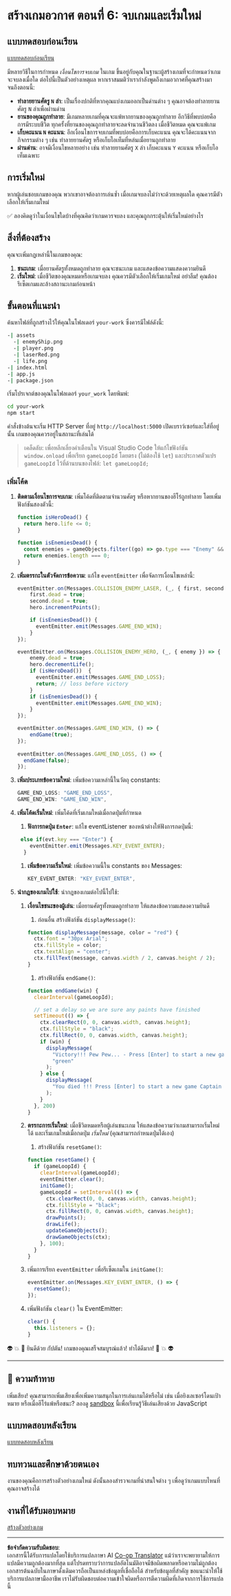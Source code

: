 <!--
CO_OP_TRANSLATOR_METADATA:
{
  "original_hash": "01336cddd638242e99b133614111ea40",
  "translation_date": "2025-08-26T22:08:01+00:00",
  "source_file": "6-space-game/6-end-condition/README.md",
  "language_code": "th"
}
-->
# สร้างเกมอวกาศ ตอนที่ 6: จบเกมและเริ่มใหม่

## แบบทดสอบก่อนเรียน

[แบบทดสอบก่อนเรียน](https://ashy-river-0debb7803.1.azurestaticapps.net/quiz/39)

มีหลายวิธีในการกำหนด *เงื่อนไขการจบเกม* ในเกม ขึ้นอยู่กับคุณในฐานะผู้สร้างเกมที่จะกำหนดว่าเกมจะจบลงเมื่อใด ต่อไปนี้เป็นตัวอย่างเหตุผล หากเราสมมติว่าเรากำลังพูดถึงเกมอวกาศที่คุณสร้างมาจนถึงตอนนี้:

- **ทำลายยานศัตรู `N` ลำ**: เป็นเรื่องปกติที่หากคุณแบ่งเกมออกเป็นด่านต่าง ๆ คุณอาจต้องทำลายยานศัตรู `N` ลำเพื่อผ่านด่าน
- **ยานของคุณถูกทำลาย**: มีเกมหลายเกมที่คุณจะแพ้หากยานของคุณถูกทำลาย อีกวิธีที่พบบ่อยคือการมีระบบชีวิต ทุกครั้งที่ยานของคุณถูกทำลายจะลดจำนวนชีวิตลง เมื่อชีวิตหมด คุณจะแพ้เกม
- **เก็บคะแนน `N` คะแนน**: อีกเงื่อนไขการจบเกมที่พบบ่อยคือการเก็บคะแนน คุณจะได้คะแนนจากกิจกรรมต่าง ๆ เช่น ทำลายยานศัตรู หรือเก็บไอเท็มที่หล่นเมื่อยานถูกทำลาย
- **ผ่านด่าน**: อาจมีเงื่อนไขหลายอย่าง เช่น ทำลายยานศัตรู `X` ลำ เก็บคะแนน `Y` คะแนน หรือเก็บไอเท็มเฉพาะ

## การเริ่มใหม่

หากผู้เล่นชอบเกมของคุณ พวกเขาอาจต้องการเล่นซ้ำ เมื่อเกมจบลงไม่ว่าจะด้วยเหตุผลใด คุณควรมีตัวเลือกให้เริ่มเกมใหม่

✅ ลองคิดดูว่าในเงื่อนไขใดบ้างที่คุณคิดว่าเกมควรจบลง และคุณถูกกระตุ้นให้เริ่มใหม่อย่างไร

## สิ่งที่ต้องสร้าง

คุณจะเพิ่มกฎเหล่านี้ในเกมของคุณ:

1. **ชนะเกม**: เมื่อยานศัตรูทั้งหมดถูกทำลาย คุณจะชนะเกม และแสดงข้อความแสดงความยินดี
1. **เริ่มใหม่**: เมื่อชีวิตของคุณหมดหรือเกมจบลง คุณควรมีตัวเลือกให้เริ่มเกมใหม่ อย่าลืม! คุณต้องรีเซ็ตเกมและล้างสถานะเกมก่อนหน้า

## ขั้นตอนที่แนะนำ

ค้นหาไฟล์ที่ถูกสร้างไว้ให้คุณในโฟลเดอร์ `your-work` ซึ่งควรมีไฟล์ดังนี้:

```bash
-| assets
  -| enemyShip.png
  -| player.png
  -| laserRed.png
  -| life.png
-| index.html
-| app.js
-| package.json
```

เริ่มโปรเจกต์ของคุณในโฟลเดอร์ `your_work` โดยพิมพ์:

```bash
cd your-work
npm start
```

คำสั่งข้างต้นจะเริ่ม HTTP Server ที่อยู่ `http://localhost:5000` เปิดเบราว์เซอร์และใส่ที่อยู่นั้น เกมของคุณควรอยู่ในสถานะที่เล่นได้

> เคล็ดลับ: เพื่อหลีกเลี่ยงคำเตือนใน Visual Studio Code ให้แก้ไขฟังก์ชัน `window.onload` เพื่อเรียก `gameLoopId` โดยตรง (ไม่ต้องใช้ `let`) และประกาศตัวแปร `gameLoopId` ไว้ที่ด้านบนของไฟล์: `let gameLoopId;`

### เพิ่มโค้ด

1. **ติดตามเงื่อนไขการจบเกม**: เพิ่มโค้ดที่ติดตามจำนวนศัตรู หรือหากยานของฮีโร่ถูกทำลาย โดยเพิ่มฟังก์ชันสองตัวนี้:

    ```javascript
    function isHeroDead() {
      return hero.life <= 0;
    }

    function isEnemiesDead() {
      const enemies = gameObjects.filter((go) => go.type === "Enemy" && !go.dead);
      return enemies.length === 0;
    }
    ```

1. **เพิ่มตรรกะในตัวจัดการข้อความ**: แก้ไข `eventEmitter` เพื่อจัดการเงื่อนไขเหล่านี้:

    ```javascript
    eventEmitter.on(Messages.COLLISION_ENEMY_LASER, (_, { first, second }) => {
        first.dead = true;
        second.dead = true;
        hero.incrementPoints();

        if (isEnemiesDead()) {
          eventEmitter.emit(Messages.GAME_END_WIN);
        }
    });

    eventEmitter.on(Messages.COLLISION_ENEMY_HERO, (_, { enemy }) => {
        enemy.dead = true;
        hero.decrementLife();
        if (isHeroDead())  {
          eventEmitter.emit(Messages.GAME_END_LOSS);
          return; // loss before victory
        }
        if (isEnemiesDead()) {
          eventEmitter.emit(Messages.GAME_END_WIN);
        }
    });
    
    eventEmitter.on(Messages.GAME_END_WIN, () => {
        endGame(true);
    });
      
    eventEmitter.on(Messages.GAME_END_LOSS, () => {
      endGame(false);
    });
    ```

1. **เพิ่มประเภทข้อความใหม่**: เพิ่มข้อความเหล่านี้ในวัตถุ constants:

    ```javascript
    GAME_END_LOSS: "GAME_END_LOSS",
    GAME_END_WIN: "GAME_END_WIN",
    ```

2. **เพิ่มโค้ดเริ่มใหม่**: เพิ่มโค้ดที่เริ่มเกมใหม่เมื่อกดปุ่มที่กำหนด

   1. **ฟังการกดปุ่ม `Enter`**: แก้ไข eventListener ของหน้าต่างให้ฟังการกดปุ่มนี้:

    ```javascript
     else if(evt.key === "Enter") {
        eventEmitter.emit(Messages.KEY_EVENT_ENTER);
      }
    ```

   1. **เพิ่มข้อความเริ่มใหม่**: เพิ่มข้อความนี้ใน constants ของ Messages:

        ```javascript
        KEY_EVENT_ENTER: "KEY_EVENT_ENTER",
        ```

1. **นำกฎของเกมไปใช้**: นำกฎของเกมต่อไปนี้ไปใช้:

   1. **เงื่อนไขชนะของผู้เล่น**: เมื่อยานศัตรูทั้งหมดถูกทำลาย ให้แสดงข้อความแสดงความยินดี

      1. ก่อนอื่น สร้างฟังก์ชัน `displayMessage()`:

        ```javascript
        function displayMessage(message, color = "red") {
          ctx.font = "30px Arial";
          ctx.fillStyle = color;
          ctx.textAlign = "center";
          ctx.fillText(message, canvas.width / 2, canvas.height / 2);
        }
        ```

      1. สร้างฟังก์ชัน `endGame()`:

        ```javascript
        function endGame(win) {
          clearInterval(gameLoopId);
        
          // set a delay so we are sure any paints have finished
          setTimeout(() => {
            ctx.clearRect(0, 0, canvas.width, canvas.height);
            ctx.fillStyle = "black";
            ctx.fillRect(0, 0, canvas.width, canvas.height);
            if (win) {
              displayMessage(
                "Victory!!! Pew Pew... - Press [Enter] to start a new game Captain Pew Pew",
                "green"
              );
            } else {
              displayMessage(
                "You died !!! Press [Enter] to start a new game Captain Pew Pew"
              );
            }
          }, 200)  
        }
        ```

   1. **ตรรกะการเริ่มใหม่**: เมื่อชีวิตหมดหรือผู้เล่นชนะเกม ให้แสดงข้อความว่าเกมสามารถเริ่มใหม่ได้ และเริ่มเกมใหม่เมื่อกดปุ่ม *เริ่มใหม่* (คุณสามารถกำหนดปุ่มได้เอง)

      1. สร้างฟังก์ชัน `resetGame()`:

        ```javascript
        function resetGame() {
          if (gameLoopId) {
            clearInterval(gameLoopId);
            eventEmitter.clear();
            initGame();
            gameLoopId = setInterval(() => {
              ctx.clearRect(0, 0, canvas.width, canvas.height);
              ctx.fillStyle = "black";
              ctx.fillRect(0, 0, canvas.width, canvas.height);
              drawPoints();
              drawLife();
              updateGameObjects();
              drawGameObjects(ctx);
            }, 100);
          }
        }
        ```

     1. เพิ่มการเรียก `eventEmitter` เพื่อรีเซ็ตเกมใน `initGame()`:

        ```javascript
        eventEmitter.on(Messages.KEY_EVENT_ENTER, () => {
          resetGame();
        });
        ```

     1. เพิ่มฟังก์ชัน `clear()` ใน EventEmitter:

        ```javascript
        clear() {
          this.listeners = {};
        }
        ```

👽 💥 🚀 ยินดีด้วย กัปตัน! เกมของคุณเสร็จสมบูรณ์แล้ว! ทำได้ดีมาก! 🚀 💥 👽

---

## 🚀 ความท้าทาย

เพิ่มเสียง! คุณสามารถเพิ่มเสียงเพื่อเพิ่มความสนุกในการเล่นเกมได้หรือไม่ เช่น เมื่อยิงเลเซอร์โดนเป้าหมาย หรือเมื่อฮีโร่แพ้หรือชนะ? ลองดู [sandbox](https://www.w3schools.com/jsref/tryit.asp?filename=tryjsref_audio_play) นี้เพื่อเรียนรู้วิธีเล่นเสียงด้วย JavaScript

## แบบทดสอบหลังเรียน

[แบบทดสอบหลังเรียน](https://ashy-river-0debb7803.1.azurestaticapps.net/quiz/40)

## ทบทวนและศึกษาด้วยตนเอง

งานของคุณคือการสร้างตัวอย่างเกมใหม่ ดังนั้นลองสำรวจเกมที่น่าสนใจต่าง ๆ เพื่อดูว่าเกมแบบไหนที่คุณอาจสร้างได้

## งานที่ได้รับมอบหมาย

[สร้างตัวอย่างเกม](assignment.md)

---

**ข้อจำกัดความรับผิดชอบ**:  
เอกสารนี้ได้รับการแปลโดยใช้บริการแปลภาษา AI [Co-op Translator](https://github.com/Azure/co-op-translator) แม้ว่าเราจะพยายามให้การแปลมีความถูกต้องมากที่สุด แต่โปรดทราบว่าการแปลอัตโนมัติอาจมีข้อผิดพลาดหรือความไม่ถูกต้อง เอกสารต้นฉบับในภาษาดั้งเดิมควรถือเป็นแหล่งข้อมูลที่เชื่อถือได้ สำหรับข้อมูลที่สำคัญ ขอแนะนำให้ใช้บริการแปลภาษามืออาชีพ เราไม่รับผิดชอบต่อความเข้าใจผิดหรือการตีความผิดที่เกิดจากการใช้การแปลนี้